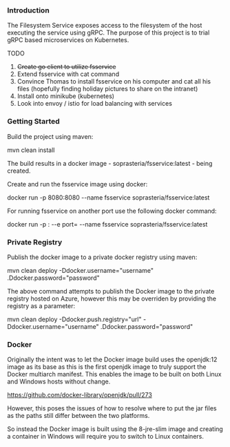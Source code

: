 ### Introduction

The Filesystem Service exposes access to the filesystem of the host executing the service using gRPC. The purpose of this project is to trial gRPC based microservices on Kubernetes.

TODO

1. ~~Create go client to utilize fsservice~~
2. Extend fsservice with cat command
3. Convince Thomas to install fsservice on his computer and cat all his files (hopefully finding holiday pictures to share on the intranet)
4. Install onto minikube (kubernetes)
5. Look into envoy / istio for load balancing with services

### Getting Started

Build the project using maven:

mvn clean install

The build results in a docker image - soprasteria/fsservice:latest - being created. 

Create and run the fsservice image using docker:

docker run -p 8080:8080 --name fsservice soprasteria/fsservice:latest 

For running fsservice on another port use the following docker command:

docker run -p <port>:<port> --e port=<port> --name fsservice soprasteria/fsservice:latest

### Private Registry

Publish the docker image to a private docker registry using maven:

mvn clean deploy -Ddocker.username="username" .Ddocker.password="password"

The above command attempts to publish the Docker image to the private registry hosted on Azure, however this may be overriden by providing the registry as a parameter:

mvn clean deploy -Ddocker.push.registry="url" -Ddocker.username="username" .Ddocker.password="password"

### Docker

Originally the intent was to let the Docker image build uses the openjdk:12 image as its base as this is the first openjdk image to truly support the Docker multiarch manifest. This enables the image to be built on both Linux and Windows hosts without change.

https://github.com/docker-library/openjdk/pull/273



However, this poses the issues of how to resolve where to put the jar files as the paths still differ between the two platforms.

So instead the Docker image is built using the 8-jre-slim image and creating a container in Windows will require you to switch to Linux containers.